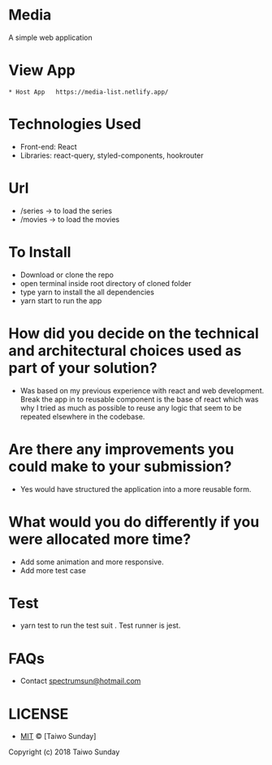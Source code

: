 # Media 
A simple web application 

# View App
    * Host App   https://media-list.netlify.app/

# Technologies Used
   * Front-end: React
   * Libraries: react-query, styled-components, hookrouter

# Url
   * /series -> to load the series
   * /movies -> to load the movies 

# To Install
* Download or clone the repo
* open terminal inside root directory of cloned folder
* type yarn to install the  all dependencies
* yarn start to run the app 

# How did you decide on the technical and architectural choices used as part of your solution?
 * Was based on my previous experience with react and web development. Break the app in to reusable component is the base of react which was why I tried as much as possible to reuse any logic that seem to be repeated elsewhere in the codebase.

 # Are there any improvements you could make to your submission?
 * Yes would have structured the application into a more reusable form.

 # What would you do differently if you were allocated more time?
 * Add some animation and more responsive.
 * Add more test case

 # Test
 * yarn test to run the test suit . Test runner is jest. 
# FAQs
* Contact spectrumsun@hotmail.com



# LICENSE
* [MIT](./LICENSE) © [Taiwo Sunday]

Copyright (c) 2018 Taiwo Sunday